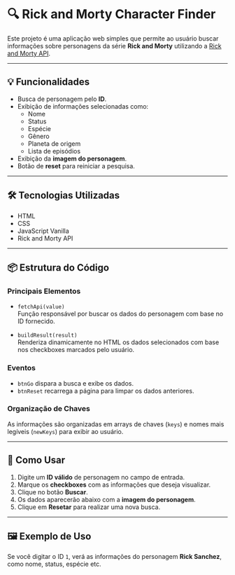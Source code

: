# 🔍 Rick and Morty Character Finder

Este projeto é uma aplicação web simples que permite ao usuário buscar informações sobre personagens da série **Rick and Morty** utilizando a [Rick and Morty API](https://rickandmortyapi.com/).

---

## 💡 Funcionalidades

- Busca de personagem pelo **ID**.
- Exibição de informações selecionadas como:
  - Nome
  - Status
  - Espécie
  - Gênero
  - Planeta de origem
  - Lista de episódios
- Exibição da **imagem do personagem**.
- Botão de **reset** para reiniciar a pesquisa.

---

## 🛠️ Tecnologias Utilizadas

- HTML  
- CSS  
- JavaScript Vanilla  
- Rick and Morty API

---

## 📦 Estrutura do Código

### Principais Elementos

- `fetchApi(value)`  
  Função responsável por buscar os dados do personagem com base no ID fornecido.

- `buildResult(result)`  
  Renderiza dinamicamente no HTML os dados selecionados com base nos checkboxes marcados pelo usuário.

### Eventos

- `btnGo` dispara a busca e exibe os dados.
- `btnReset` recarrega a página para limpar os dados anteriores.

### Organização de Chaves

As informações são organizadas em arrays de chaves (`keys`) e nomes mais legíveis (`newKeys`) para exibir ao usuário.

---

## 🧪 Como Usar

1. Digite um **ID válido** de personagem no campo de entrada.
2. Marque os **checkboxes** com as informações que deseja visualizar.
3. Clique no botão **Buscar**.
4. Os dados aparecerão abaixo com a **imagem do personagem**.
5. Clique em **Resetar** para realizar uma nova busca.

---

## 🖼️ Exemplo de Uso

Se você digitar o ID `1`, verá as informações do personagem **Rick Sanchez**, como nome, status, espécie etc.
